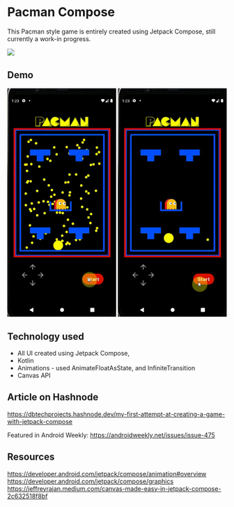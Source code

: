 # Pacman Compose
This Pacman style game is entirely created using Jetpack Compose, still currently a work-in progress.

<p align="left">
  <img src="https://androidweekly.net/issues/issue-475/badge" width="250" >
</p>


## Demo

<p align="center">
  <img src="https://github.com/danielmbutler/Pacman_Compose/blob/master/resources/demo1.gif" width="250" >
  <img src="https://github.com/danielmbutler/Pacman_Compose/blob/master/resources/demo2.gif" width="250" >
</p>



## Technology used
* All UI created using Jetpack Compose,
* Kotlin
* Animations - used AnimateFloatAsState, and InfiniteTransition
* Canvas API

## Article on Hashnode
https://dbtechprojects.hashnode.dev/my-first-attempt-at-creating-a-game-with-jetpack-compose

Featured in Android Weekly: https://androidweekly.net/issues/issue-475

## Resources
https://developer.android.com/jetpack/compose/animation#overview
https://developer.android.com/jetpack/compose/graphics
https://jeffreyrajan.medium.com/canvas-made-easy-in-jetpack-compose-2c632518f8bf

